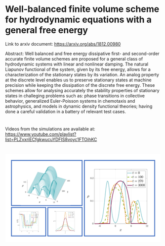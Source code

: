 # Well-balanced finite volume scheme for hydrodynamic equations with a general free energy

Link to arxiv document: https://arxiv.org/abs/1812.00980


Abstract: Well balanced and free energy dissipative first- and second-order accurate finite volume schemes are proposed for a general class of hydrodynamic systems with linear and nonlinear damping. The natural Liapunov functional of the system, given by its free energy, allows for a characterization of the stationary states by its variation. An analog property at the discrete level enables us to preserve stationary states at machine precision while keeping the dissipation of the discrete free energy. These schemes allow for analysing accurately the stability properties of stationary states in challeging problems such as: phase transitions in collective behavior, generalized Euler-Poisson systems in chemotaxis and astrophysics, and models in dynamic density functional theories; having done a careful validation in a battery of relevant test cases.

#
Videos from the simulations are available at: https://www.youtube.com/playlist?list=PLZvxriECfgkwucuYDFIS8voyc1FTOihKC
#
![images](/figures/image.png)
